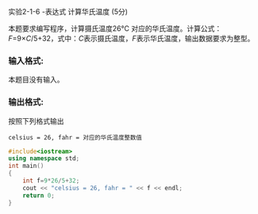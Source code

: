 实验2-1-6 -表达式 计算华氏温度 (5分)

本题要求编写程序，计算摄氏温度26°C 对应的华氏温度。计算公式：*F*=9×*C*/5+32，式中：*C*表示摄氏温度，*F*表示华氏温度，输出数据要求为整型。

### 输入格式:

本题目没有输入。

### 输出格式:

按照下列格式输出

```
celsius = 26, fahr = 对应的华氏温度整数值
```



```c++
#include<iostream>
using namespace std;
int main()
{
	int f=9*26/5+32;
	cout << "celsius = 26, fahr = " << f << endl;
	return 0;
}
```

